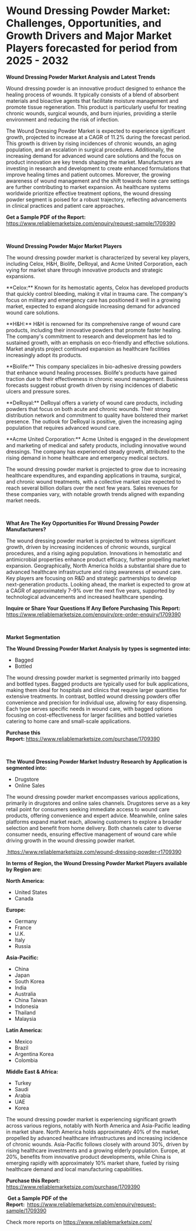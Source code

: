 <p><h1>Wound Dressing Powder Market: Challenges, Opportunities, and Growth Drivers and Major Market Players forecasted for period from 2025 - 2032</h1></p><p><strong>Wound Dressing Powder Market Analysis and Latest Trends</strong></p>
<p><p>Wound dressing powder is an innovative product designed to enhance the healing process of wounds. It typically consists of a blend of absorbent materials and bioactive agents that facilitate moisture management and promote tissue regeneration. This product is particularly useful for treating chronic wounds, surgical wounds, and burn injuries, providing a sterile environment and reducing the risk of infection.</p><p>The Wound Dressing Powder Market is expected to experience significant growth, projected to increase at a CAGR of 11.2% during the forecast period. This growth is driven by rising incidences of chronic wounds, an aging population, and an escalation in surgical procedures. Additionally, the increasing demand for advanced wound care solutions and the focus on product innovation are key trends shaping the market. Manufacturers are investing in research and development to create enhanced formulations that improve healing times and patient outcomes. Moreover, the growing awareness of wound management and the shift towards home care settings are further contributing to market expansion. As healthcare systems worldwide prioritize effective treatment options, the wound dressing powder segment is poised for a robust trajectory, reflecting advancements in clinical practices and patient care approaches.</p></p>
<p><strong>Get a Sample PDF of the Report:&nbsp;</strong> <a href="https://www.reliablemarketsize.com/enquiry/request-sample/1709390?utm_campaign=1897&utm_medium=2&utm_source=Github&utm_content=ia&utm_term=10012025&utm_id=wound-dressing-powder">https://www.reliablemarketsize.com/enquiry/request-sample/1709390</a></p>
<p>&nbsp;</p>
<p><strong>Wound Dressing Powder Major Market Players</strong></p>
<p><p>The wound dressing powder market is characterized by several key players, including Celox, H&H, Biolife, DeRoyal, and Acme United Corporation, each vying for market share through innovative products and strategic expansions.</p><p>**Celox:** Known for its hemostatic agents, Celox has developed products that quickly control bleeding, making it vital in trauma care. The company's focus on military and emergency care has positioned it well in a growing market, expected to expand alongside increasing demand for advanced wound care solutions.</p><p>**H&H:** H&H is renowned for its comprehensive range of wound care products, including their innovative powders that promote faster healing. The company's commitment to research and development has led to sustained growth, with an emphasis on eco-friendly and effective solutions. Market analysts project continued expansion as healthcare facilities increasingly adopt its products.</p><p>**Biolife:** This company specializes in bio-adhesive dressing powders that enhance wound healing processes. Biolife's products have gained traction due to their effectiveness in chronic wound management. Business forecasts suggest robust growth driven by rising incidences of diabetic ulcers and pressure sores.</p><p>**DeRoyal:** DeRoyal offers a variety of wound care products, including powders that focus on both acute and chronic wounds. Their strong distribution network and commitment to quality have bolstered their market presence. The outlook for DeRoyal is positive, given the increasing aging population that requires advanced wound care.</p><p>**Acme United Corporation:** Acme United is engaged in the development and marketing of medical and safety products, including innovative wound dressings. The company has experienced steady growth, attributed to the rising demand in home healthcare and emergency medical sectors.</p><p>The wound dressing powder market is projected to grow due to increasing healthcare expenditures, and expanding applications in trauma, surgical, and chronic wound treatments, with a collective market size expected to reach several billion dollars over the next few years. Sales revenues for these companies vary, with notable growth trends aligned with expanding market needs.</p></p>
<p>&nbsp;</p>
<p><strong>What Are The Key Opportunities For Wound Dressing Powder Manufacturers?</strong></p>
<p><p>The wound dressing powder market is projected to witness significant growth, driven by increasing incidences of chronic wounds, surgical procedures, and a rising aging population. Innovations in hemostatic and antimicrobial properties enhance product efficacy, further propelling market expansion. Geographically, North America holds a substantial share due to advanced healthcare infrastructure and rising awareness of wound care. Key players are focusing on R&D and strategic partnerships to develop next-generation products. Looking ahead, the market is expected to grow at a CAGR of approximately 7-9% over the next five years, supported by technological advancements and increased healthcare spending.</p></p>
<p><strong>Inquire or Share Your Questions If Any Before Purchasing This Report:</strong> <a href="https://www.reliablemarketsize.com/enquiry/pre-order-enquiry/1709390?utm_campaign=1897&utm_medium=2&utm_source=Github&utm_content=ia&utm_term=10012025&utm_id=wound-dressing-powder">https://www.reliablemarketsize.com/enquiry/pre-order-enquiry/1709390</a></p>
<p>&nbsp;</p>
<p><strong>Market Segmentation</strong></p>
<p><strong>The Wound Dressing Powder Market Analysis by types is segmented into:</strong></p>
<p><ul><li>Bagged</li><li>Bottled</li></ul></p>
<p><p>The wound dressing powder market is segmented primarily into bagged and bottled types. Bagged products are typically used for bulk applications, making them ideal for hospitals and clinics that require larger quantities for extensive treatments. In contrast, bottled wound dressing powders offer convenience and precision for individual use, allowing for easy dispensing. Each type serves specific needs in wound care, with bagged options focusing on cost-effectiveness for larger facilities and bottled varieties catering to home care and small-scale applications.</p></p>
<p><strong>Purchase this Report:&nbsp;</strong><a href="https://www.reliablemarketsize.com/purchase/1709390?utm_campaign=1897&utm_medium=2&utm_source=Github&utm_content=ia&utm_term=10012025&utm_id=wound-dressing-powder">https://www.reliablemarketsize.com/purchase/1709390</a></p>
<p>&nbsp;</p>
<p><strong>The Wound Dressing Powder Market Industry Research by Application is segmented into:</strong></p>
<p><ul><li>Drugstore</li><li>Online Sales</li></ul></p>
<p><p>The wound dressing powder market encompasses various applications, primarily in drugstores and online sales channels. Drugstores serve as a key retail point for consumers seeking immediate access to wound care products, offering convenience and expert advice. Meanwhile, online sales platforms expand market reach, allowing customers to explore a broader selection and benefit from home delivery. Both channels cater to diverse consumer needs, ensuring effective management of wound care while driving growth in the wound dressing powder market.</p></p>
<p><a href="https://www.reliablemarketsize.com/wound-dressing-powder-r1709390?utm_campaign=1897&utm_medium=2&utm_source=Github&utm_content=ia&utm_term=10012025&utm_id=wound-dressing-powder">&nbsp;https://www.reliablemarketsize.com/wound-dressing-powder-r1709390</a></p>
<p><strong>In terms of Region, the Wound Dressing Powder Market Players available by Region are:</strong></p>
<p>
    <p> <strong> North America: </strong>
        <ul>
            <li>United States</li>
            <li>Canada</li>
        </ul>
        </p> 
    <p> <strong> Europe: </strong>
        <ul>
            <li>Germany</li>
            <li>France</li>
            <li>U.K.</li>
            <li>Italy</li>
            <li>Russia</li>
        </ul>
        </p> 
    <p> <strong> Asia-Pacific: </strong>
        <ul>
            <li>China</li>
            <li>Japan</li>
            <li>South Korea</li>
            <li>India</li>
            <li>Australia</li>
            <li>China Taiwan</li>
            <li>Indonesia</li>
            <li>Thailand</li>
            <li>Malaysia</li>
        </ul>
        </p> 
    <p> <strong> Latin America: </strong>
        <ul>
            <li>Mexico</li>
            <li>Brazil</li>
            <li>Argentina Korea</li>
            <li>Colombia</li>
        </ul>
        </p> 
    <p> <strong> Middle East & Africa: </strong>
        <ul>
            <li>Turkey</li>
            <li>Saudi</li>
            <li>Arabia</li>
            <li>UAE</li>
            <li>Korea</li>
        </ul>
    </p>
    </p>
<p><p>The wound dressing powder market is experiencing significant growth across various regions, notably with North America and Asia-Pacific leading in market share. North America holds approximately 40% of the market, propelled by advanced healthcare infrastructures and increasing incidence of chronic wounds. Asia-Pacific follows closely with around 30%, driven by rising healthcare investments and a growing elderly population. Europe, at 20%, benefits from innovative product developments, while China is emerging rapidly with approximately 10% market share, fueled by rising healthcare demand and local manufacturing capabilities.</p></p>
<p><strong>Purchase this Report: </strong><a href="https://www.reliablemarketsize.com/purchase/1709390?utm_campaign=1897&utm_medium=2&utm_source=Github&utm_content=ia&utm_term=10012025&utm_id=wound-dressing-powder">https://www.reliablemarketsize.com/purchase/1709390</a></p>
<p>&nbsp;<strong>Get a Sample PDF of the Report:&nbsp;&nbsp;</strong><a href="https://www.reliablemarketsize.com/enquiry/request-sample/1709390?utm_campaign=1897&utm_medium=2&utm_source=Github&utm_content=ia&utm_term=10012025&utm_id=wound-dressing-powder">https://www.reliablemarketsize.com/enquiry/request-sample/1709390</a></p>
<p><strong></strong></p>
<p>Check more reports on <a href="https://www.reliablemarketsize.com/?utm_campaign=1897&utm_medium=2&utm_source=Github&utm_content=ia&utm_term=10012025&utm_id=wound-dressing-powder">https://www.reliablemarketsize.com/</a></p>